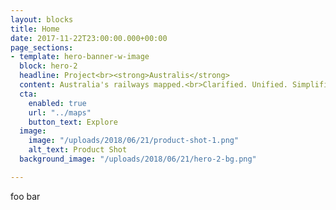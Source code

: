 ```yaml
---
layout: blocks
title: Home
date: 2017-11-22T23:00:00.000+00:00
page_sections:
- template: hero-banner-w-image
  block: hero-2
  headline: Project<br><strong>Australis</strong>
  content: Australia's railways mapped.<br>Clarified. Unified. Simplified.
  cta:
    enabled: true
    url: "../maps"
    button_text: Explore
  image:
    image: "/uploads/2018/06/21/product-shot-1.png"
    alt_text: Product Shot
  background_image: "/uploads/2018/06/21/hero-2-bg.png"

---
```

foo bar